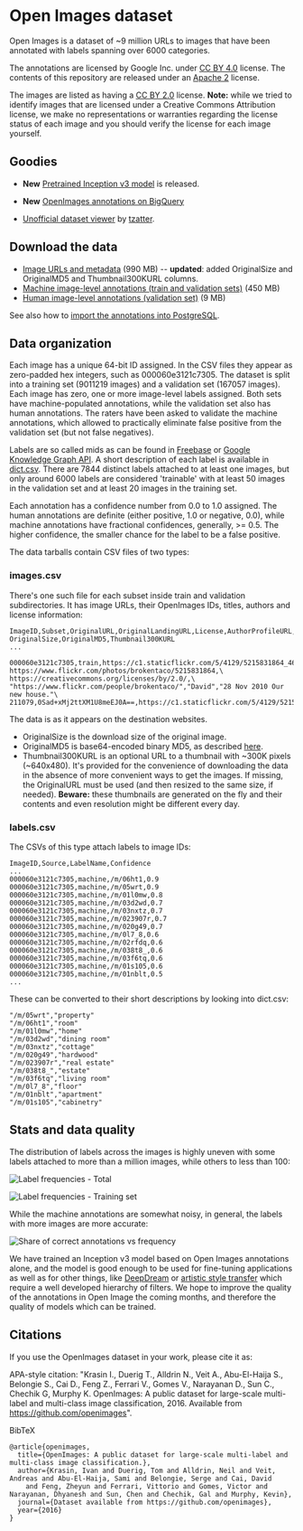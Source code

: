 # Open Images dataset

Open Images is a dataset of ~9 million URLs to images that have been annotated with labels spanning over 6000 categories.

The annotations are licensed by Google Inc. under [CC BY 4.0](https://creativecommons.org/licenses/by/4.0/) license. The contents of this repository are released under an [Apache 2](LICENSE) license.

The images are listed as having a [CC BY 2.0](https://creativecommons.org/licenses/by/2.0/) license. **Note:** while we tried to identify images that are licensed under a Creative Commons Attribution license, we make no representations or warranties regarding the license status of each image and you should verify the license for each image yourself.

## Goodies
- **New** [Pretrained Inception v3 model](https://github.com/openimages/dataset/wiki/Running-a-pretrained-classifier) is released.
- **New** [OpenImages annotations on BigQuery](https://cloud.google.com/bigquery/public-data/openimages)

- [Unofficial dataset viewer](http://openimages.oldjpg.com/) by [tzatter](https://github.com/tzatter).

## Download the data

* [Image URLs and metadata](https://storage.googleapis.com/openimages/2016_08/images_2016_08_v5.tar.gz) (990 MB) -- **updated**: added OriginalSize and OriginalMD5 and Thumbnail300KURL columns.
* [Machine image-level annotations (train and validation sets)](https://storage.googleapis.com/openimages/2016_08/machine_ann_2016_08_v3.tar.gz) (450 MB)
* [Human image-level annotations (validation set)](https://storage.googleapis.com/openimages/2016_08/human_ann_2016_08_v3.tar.gz) (9 MB)

See also how to [import the annotations into PostgreSQL](https://github.com/openimages/dataset/wiki/Importing-into-PostgreSQL).

## Data organization

Each image has a unique 64-bit ID assigned. In the CSV files they appear as zero-padded hex integers, such as 000060e3121c7305. The dataset is split into a training set (9011219 images) and a validation set (167057 images). Each image has zero, one or more image-level labels assigned. Both sets have machine-populated annotations, while the validation set also has human annotations. The raters have been asked to validate the machine annotations, which allowed to practically eliminate false positive from the validation set (but not false negatives).

Labels are so called mids as can be found in [Freebase](https://en.wikipedia.org/wiki/Freebase) or [Google Knowledge Graph API](https://developers.google.com/knowledge-graph/). A short description of each label is available in [dict.csv](dict.csv). There are 7844 distinct labels attached to at least one images, but only around 6000 labels are considered 'trainable' with at least 50 images in the validation set and at least 20 images in the training set.

Each annotation has a confidence number from 0.0 to 1.0 assigned. The human annotations are definite (either positive, 1.0 or negative, 0.0), while machine annotations have fractional confidences, generally, >= 0.5. The higher confidence, the smaller chance for the label to be a false positive.

The data tarballs contain CSV files of two types:

### images.csv

There's one such file for each subset inside train and validation subdirectories. It has image URLs, their OpenImages IDs, titles, authors and license information:

```
ImageID,Subset,OriginalURL,OriginalLandingURL,License,AuthorProfileURL,Author,Title,\
OriginalSize,OriginalMD5,Thumbnail300KURL
...

000060e3121c7305,train,https://c1.staticflickr.com/5/4129/5215831864_46f356962f_o.jpg,\
https://www.flickr.com/photos/brokentaco/5215831864,\
https://creativecommons.org/licenses/by/2.0/,\
"https://www.flickr.com/people/brokentaco/","David","28 Nov 2010 Our new house."\
211079,0Sad+xMj2ttXM1U8meEJ0A==,https://c1.staticflickr.com/5/4129/5215831864_ee4e8c6535_z.jpg
```

The data is as it appears on the destination websites.

* OriginalSize is the download size of the original image.
* OriginalMD5 is base64-encoded binary MD5, as described [here](https://cloud.google.com/storage/transfer/create-url-list#md5).
* Thumbnail300KURL is an optional URL to a thumbnail with ~300K pixels (~640x480). It's provided for the convenience of downloading the data in the absence of more convenient ways to get the images. If missing, the OriginalURL must be used (and then resized to the same size, if needed). **Beware:** these thumbnails are generated on the fly and their contents and even resolution might be different every day.

### labels.csv

The CSVs of this type attach labels to image IDs:

```
ImageID,Source,LabelName,Confidence
...
000060e3121c7305,machine,/m/06ht1,0.9
000060e3121c7305,machine,/m/05wrt,0.9
000060e3121c7305,machine,/m/01l0mw,0.8
000060e3121c7305,machine,/m/03d2wd,0.7
000060e3121c7305,machine,/m/03nxtz,0.7
000060e3121c7305,machine,/m/023907r,0.7
000060e3121c7305,machine,/m/020g49,0.7
000060e3121c7305,machine,/m/0l7_8,0.6
000060e3121c7305,machine,/m/02rfdq,0.6
000060e3121c7305,machine,/m/038t8_,0.6
000060e3121c7305,machine,/m/03f6tq,0.6
000060e3121c7305,machine,/m/01s105,0.6
000060e3121c7305,machine,/m/01nblt,0.5
...
```

These can be converted to their short descriptions by looking into dict.csv:

```
"/m/05wrt","property"
"/m/06ht1","room"
"/m/01l0mw","home"
"/m/03d2wd","dining room"
"/m/03nxtz","cottage"
"/m/020g49","hardwood"
"/m/023907r","real estate"
"/m/038t8_","estate"
"/m/03f6tq","living room"
"/m/0l7_8","floor"
"/m/01nblt","apartment"
"/m/01s105","cabinetry"
```

## Stats and data quality

The distribution of labels across the images is highly uneven with some labels attached to more than a million images, while others to less than 100:

![Label frequencies - Total](assets/label-frequencies-total.png)

![Label frequencies - Training set](assets/label-frequencies-training-set.png)

While the machine annotations are somewhat noisy, in general, the labels with more images are more accurate:

![Share of correct annotations vs frequency](assets/share-of-correct-annotations-vs-frequency.png)


We have trained an Inception v3 model based on Open Images annotations alone, and the model is good enough to be used for fine-tuning applications as well as for other things, like [DeepDream](https://research.googleblog.com/2015/07/deepdream-code-example-for-visualizing.html) or [artistic style transfer](https://arxiv.org/abs/1508.06576) which require a well developed hierarchy of filters. We hope to improve the quality of the annotations in Open Image the coming months, and therefore the quality of models which can be trained.

## Citations

If you use the OpenImages dataset in your work, please cite it as:

APA-style citation: "Krasin I., Duerig T., Alldrin N., Veit A., Abu-El-Haija S., Belongie S., Cai D., Feng Z., Ferrari V., Gomes V., Narayanan D., Sun C., Chechik G, Murphy K. OpenImages: A public dataset for large-scale multi-label and multi-class image classification, 2016. Available from https://github.com/openimages".

BibTeX
```
@article{openimages,
  title={OpenImages: A public dataset for large-scale multi-label and multi-class image classification.},
  author={Krasin, Ivan and Duerig, Tom and Alldrin, Neil and Veit, Andreas and Abu-El-Haija, Sami and Belongie, Serge and Cai, David
    and Feng, Zheyun and Ferrari, Vittorio and Gomes, Victor and Narayanan, Dhyanesh and Sun, Chen and Chechik, Gal and Murphy, Kevin},
  journal={Dataset available from https://github.com/openimages},
  year={2016}
}
```
